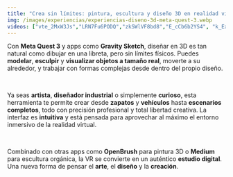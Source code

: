 ```yaml
---
title: "Crea sin límites: pintura, escultura y diseño 3D en realidad virtual"
img: /images/experiencias/experiencias-diseno-3d-meta-quest-3.webp
videos: ["vte_2MxW3Js","LRN7Fu6PODQ","zkSWlVF8bd8","E_cCb6b2YS4", "k_ExfTwNAL8"]
---
```

Con **Meta Quest 3** y apps como **Gravity Sketch**, diseñar en 3D es tan natural como dibujar en una libreta, pero sin límites físicos. Puedes **modelar**, **esculpir** y **visualizar objetos a tamaño real**, moverte a su alrededor, y trabajar con formas complejas desde dentro del propio diseño.

&nbsp;

Ya seas **artista**, **diseñador industrial** o simplemente **curioso**, esta herramienta te permite crear desde **zapatos** y **vehículos** hasta **escenarios completos**, todo con precisión profesional y total libertad creativa. La interfaz es **intuitiva** y está pensada para aprovechar al máximo el entorno inmersivo de la realidad virtual.

&nbsp;

Combinado con otras apps como **OpenBrush** para pintura 3D o **Medium** para escultura orgánica, la VR se convierte en un auténtico **estudio digital**. Una nueva forma de pensar el **arte**, el **diseño** y la **creación**.